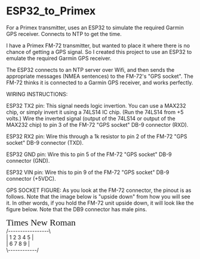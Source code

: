 # ESP32_to_Primex
For a Primex transmitter, uses an ESP32 to simulate the required Garmin GPS receiver. Connects to NTP to get the time.

I have a Primex FM-72 transmitter, but wanted to place it where there is no chance of getting a GPS signal. So I created
this project to use an ESP32 to emulate the required Garmin GPS receiver.

The ESP32 connects to an NTP server over Wifi, and then sends the appropriate messages (NMEA sentences) to the FM-72's "GPS socket".
The FM-72 thinks it is connected to a Garmin GPS receiver, and works perfectly.

WIRING INSTRUCTIONS:

ESP32 TX2 pin: This signal needs logic invertion. You can use a MAX232 chip, or simply invert it using a 74LS14 IC chip. (Run the 74LS14 from +5 volts.) Wire the inverted signal (output of the 74LS14 or output of the MAX232 chip) to pin 3 of the FM-72 "GPS socket" DB-9 connector (RXD).

ESP32 RX2 pin: Wire this through a 1k resistor to pin 2 of the FM-72 "GPS socket" DB-9 connector (TXD).

ESP32 GND pin: Wire this to pin 5 of the FM-72 "GPS socket" DB-9 connector (GND).

ESP32 VIN pin: Wire this to pin 9 of the FM-72 "GPS socket" DB-9 connector (+5VDC).

GPS SOCKET FIGURE:
As you look at the FM-72 connector, the pinout is as follows.
Note that the image below is "upside down" from how you will see it.
   In other words, if you hold the FM-72 unit upside down, it will look
   like the figure below.
Note that the DB9 connector has male pins.

<font face = "Times New Roman" size = "5">Times New Roman</font><br />
/-----------------\\<br>
|  1  2  3  4  5  |<br>
|   6  7  8  9    |<br>
  \\------------/<br>

